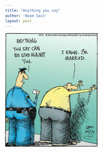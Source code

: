 ```yaml
---
title: "Anything you say"
author: 'Noam Sain'
layout: post
---
```


![Anything you say](/assets/2022/2022-10-funny15.jpg "Anything you say")
